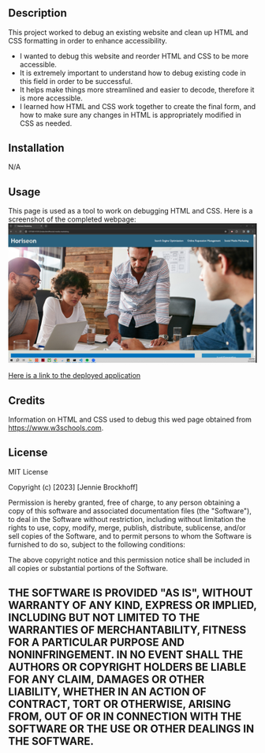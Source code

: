 # <Debugging Horiseon Marketing Page>

## Description
 This project worked to debug an existing website and clean up HTML and CSS formatting in order to enhance accessibility.

- I wanted to debug this website and reorder HTML and CSS to be more accessible.
- It is extremely important to understand how to debug existing code in this field in order to be successful.
- It helps make things more streamlined and easier to decode, therefore it is more accessible.
- I learned how HTML and CSS work together to create the final form, and how to make sure any changes in HTML is appropriately modified in CSS as needed.

## Installation

 N/A

## Usage
This page is used as a tool to work on debugging HTML and CSS.
Here is a screenshot of the completed webpage:
![screenshot](./assets/images/Screenshot.png)

[Here is a link to the deployed application](https://jbrockhoff.github.io/Debugging-Horiseon-Marketing-Page/)


## Credits

Information on HTML and CSS used to debug this wed page obtained from https://www.w3schools.com.

## License

MIT License

Copyright (c) [2023] [Jennie Brockhoff]

Permission is hereby granted, free of charge, to any person obtaining a copy
of this software and associated documentation files (the "Software"), to deal
in the Software without restriction, including without limitation the rights
to use, copy, modify, merge, publish, distribute, sublicense, and/or sell
copies of the Software, and to permit persons to whom the Software is
furnished to do so, subject to the following conditions:

The above copyright notice and this permission notice shall be included in all
copies or substantial portions of the Software.

THE SOFTWARE IS PROVIDED "AS IS", WITHOUT WARRANTY OF ANY KIND, EXPRESS OR
IMPLIED, INCLUDING BUT NOT LIMITED TO THE WARRANTIES OF MERCHANTABILITY,
FITNESS FOR A PARTICULAR PURPOSE AND NONINFRINGEMENT. IN NO EVENT SHALL THE
AUTHORS OR COPYRIGHT HOLDERS BE LIABLE FOR ANY CLAIM, DAMAGES OR OTHER
LIABILITY, WHETHER IN AN ACTION OF CONTRACT, TORT OR OTHERWISE, ARISING FROM,
OUT OF OR IN CONNECTION WITH THE SOFTWARE OR THE USE OR OTHER DEALINGS IN THE
SOFTWARE.
---
